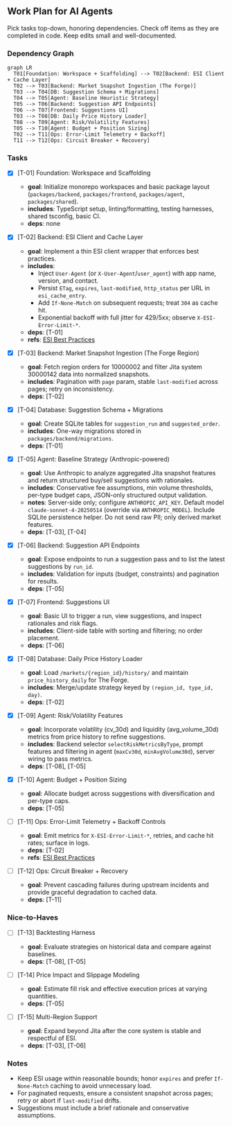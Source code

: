 ## Work Plan for AI Agents

Pick tasks top-down, honoring dependencies. Check off items as they are completed in code. Keep edits small and well-documented.

### Dependency Graph

```mermaid
graph LR
  T01[Foundation: Workspace + Scaffolding] --> T02[Backend: ESI Client + Cache Layer]
  T02 --> T03[Backend: Market Snapshot Ingestion (The Forge)]
  T03 --> T04[DB: Suggestion Schema + Migrations]
  T04 --> T05[Agent: Baseline Heuristic Strategy]
  T05 --> T06[Backend: Suggestion API Endpoints]
  T06 --> T07[Frontend: Suggestions UI]
  T03 --> T08[DB: Daily Price History Loader]
  T08 --> T09[Agent: Risk/Volatility Features]
  T05 --> T10[Agent: Budget + Position Sizing]
  T02 --> T11[Ops: Error-Limit Telemetry + Backoff]
  T11 --> T12[Ops: Circuit Breaker + Recovery]
```

### Tasks

- [x] [T-01] Foundation: Workspace and Scaffolding
    - **goal**: Initialize monorepo workspaces and basic package layout (`packages/backend`, `packages/frontend`, `packages/agent`, `packages/shared`).
    - **includes**: TypeScript setup, linting/formatting, testing harnesses, shared tsconfig, basic CI.
    - **deps**: none

- [x] [T-02] Backend: ESI Client and Cache Layer
    - **goal**: Implement a thin ESI client wrapper that enforces best practices.
    - **includes**:
        - Inject `User-Agent` (or `X-User-Agent`/`user_agent`) with app name, version, and contact.
        - Persist `ETag`, `expires`, `last-modified`, `http_status` per URL in `esi_cache_entry`.
        - Add `If-None-Match` on subsequent requests; treat `304` as cache hit.
        - Exponential backoff with full jitter for 429/5xx; observe `X-ESI-Error-Limit-*`.
    - **deps**: [T-01]
    - **refs**: [ESI Best Practices](https://developers.eveonline.com/docs/services/esi/best-practices/)

- [x] [T-03] Backend: Market Snapshot Ingestion (The Forge Region)
    - **goal**: Fetch region orders for 10000002 and filter Jita system 30000142 data into normalized snapshots.
    - **includes**: Pagination with `page` param, stable `last-modified` across pages; retry on inconsistency.
    - **deps**: [T-02]

- [x] [T-04] Database: Suggestion Schema + Migrations
    - **goal**: Create SQLite tables for `suggestion_run` and `suggested_order`.
    - **includes**: One-way migrations stored in `packages/backend/migrations`.
    - **deps**: [T-01]

- [x] [T-05] Agent: Baseline Strategy (Anthropic-powered)
    - **goal**: Use Anthropic to analyze aggregated Jita snapshot features and return structured buy/sell suggestions with rationales.
    - **includes**: Conservative fee assumptions, min volume thresholds, per-type budget caps, JSON-only structured output validation.
    - **notes**: Server-side only; configure `ANTHROPIC_API_KEY`. Default model `claude-sonnet-4-20250514` (override via `ANTHROPIC_MODEL`). Include SQLite persistence helper. Do not send raw PII; only derived market features.
    - **deps**: [T-03], [T-04]

- [x] [T-06] Backend: Suggestion API Endpoints
    - **goal**: Expose endpoints to run a suggestion pass and to list the latest suggestions by `run_id`.
    - **includes**: Validation for inputs (budget, constraints) and pagination for results.
    - **deps**: [T-05]

- [x] [T-07] Frontend: Suggestions UI
    - **goal**: Basic UI to trigger a run, view suggestions, and inspect rationales and risk flags.
    - **includes**: Client-side table with sorting and filtering; no order placement.
    - **deps**: [T-06]

- [x] [T-08] Database: Daily Price History Loader
    - **goal**: Load `/markets/{region_id}/history/` and maintain `price_history_daily` for The Forge.
    - **includes**: Merge/update strategy keyed by `(region_id, type_id, day)`.
    - **deps**: [T-02]

- [x] [T-09] Agent: Risk/Volatility Features
    - **goal**: Incorporate volatility (cv_30d) and liquidity (avg_volume_30d) metrics from price history to refine suggestions.
    - **includes**: Backend selector `selectRiskMetricsByType`, prompt features and filtering in agent (`maxCv30d`, `minAvgVolume30d`), server wiring to pass metrics.
    - **deps**: [T-08], [T-05]

- [x] [T-10] Agent: Budget + Position Sizing
    - **goal**: Allocate budget across suggestions with diversification and per-type caps.
    - **deps**: [T-05]

- [ ] [T-11] Ops: Error-Limit Telemetry + Backoff Controls
    - **goal**: Emit metrics for `X-ESI-Error-Limit-*`, retries, and cache hit rates; surface in logs.
    - **deps**: [T-02]
    - **refs**: [ESI Best Practices](https://developers.eveonline.com/docs/services/esi/best-practices/)

- [ ] [T-12] Ops: Circuit Breaker + Recovery
    - **goal**: Prevent cascading failures during upstream incidents and provide graceful degradation to cached data.
    - **deps**: [T-11]

### Nice-to-Haves

- [ ] [T-13] Backtesting Harness
    - **goal**: Evaluate strategies on historical data and compare against baselines.
    - **deps**: [T-08], [T-05]

- [ ] [T-14] Price Impact and Slippage Modeling
    - **goal**: Estimate fill risk and effective execution prices at varying quantities.
    - **deps**: [T-05]

- [ ] [T-15] Multi-Region Support
    - **goal**: Expand beyond Jita after the core system is stable and respectful of ESI.
    - **deps**: [T-03], [T-06]

### Notes

- Keep ESI usage within reasonable bounds; honor `expires` and prefer `If-None-Match` caching to avoid unnecessary load.
- For paginated requests, ensure a consistent snapshot across pages; retry or abort if `last-modified` drifts.
- Suggestions must include a brief rationale and conservative assumptions.
